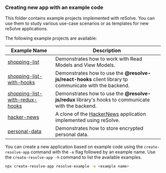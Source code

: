 ### Creating new app with an example code

This folder contains example projects implemented with reSolve. You can use them to study various use-case scenarios or as templates for new reSolve applications.

The following example projects are available:

| Example Name                                                                                                                | Description                                                                                                         |
| --------------------------------------------------------------------------------------------------------------------------- | ------------------------------------------------------------------------------------------------------------------- |
| [shopping-list](https://github.com/reimagined/resolve/tree/master/examples/ts/shopping-list)                                   | Demonstrates how to work with Read Models and View Models.                                                          |
| [shopping-list-with-hooks](https://github.com/reimagined/resolve/tree/master/examples/ts/shopping-list-with-hooks)             | Demonstrates how to use the **@resolve-js/react-hooks** client library tp communicate with the backend.             |
| [shopping-list-with-redux-hooks](https://github.com/reimagined/resolve/tree/master/examples/ts/shopping-list-with-redux-hooks) | Demonstrates how to use the **@resolve-js/redux** library's hooks to communicate with the backend.                  |
| [hacker-news](https://github.com/reimagined/resolve/tree/master/examples/ts/hacker-news)                                       | A clone of the [HackerNews](https://news.ycombinator.com/) application implemented using reSolve.                   |
| [personal-data](https://github.com/reimagined/resolve/tree/master/examples/ts/personal-data)                                   | Demonstrates how to store encrypted personal data.                                                                  |

You can create a new application based on example code using the `create-resolve-app` command with the `-e` flag followed by an example name. Use the `create-resolve-app -h` command to list the available examples.

```sh
npx create-resolve-app resolve-example -e <example name>
```
